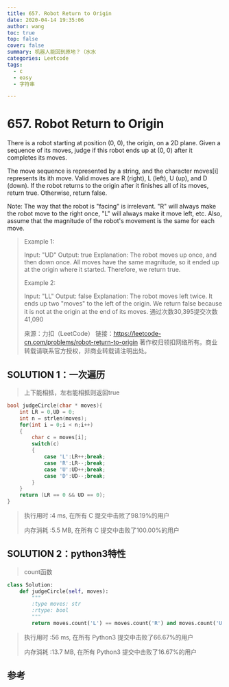 ```yaml
---
title: 657. Robot Return to Origin 
date: 2020-04-14 19:35:06
author: wang
toc: true
top: false
cover: false
summary: 机器人能回到原地？（水水
categories: Leetcode
tags:
  - c
  - easy
  - 字符串

---
```


# 657. Robot Return to Origin

There is a robot starting at position (0, 0), the origin, on a 2D plane. Given a sequence of its moves, judge if this robot ends up at (0, 0) after it completes its moves.

The move sequence is represented by a string, and the character moves[i] represents its ith move. Valid moves are R (right), L (left), U (up), and D (down). If the robot returns to the origin after it finishes all of its moves, return true. Otherwise, return false.

Note: The way that the robot is "facing" is irrelevant. "R" will always make the robot move to the right once, "L" will always make it move left, etc. Also, assume that the magnitude of the robot's movement is the same for each move.



> Example 1:
>
> Input: "UD"
> Output: true 
> Explanation: The robot moves up once, and then down once. All moves have the same magnitude, so it ended up at the origin where it started. Therefore, we return true.
>
>
> Example 2:
>
> Input: "LL"
> Output: false
> Explanation: The robot moves left twice. It ends up two "moves" to the left of the origin. We return false because it is not at the origin at the end of its moves.
> 通过次数30,395提交次数41,090
>
> 来源：力扣（LeetCode）
> 链接：https://leetcode-cn.com/problems/robot-return-to-origin
> 著作权归领扣网络所有。商业转载请联系官方授权，非商业转载请注明出处。

## SOLUTION 1：一次遍历

> 上下能相抵，左右能相抵则返回true

```c
bool judgeCircle(char * moves){
    int LR = 0,UD = 0;
    int n = strlen(moves);
    for(int i = 0;i < n;i++)
    {
        char c = moves[i];
        switch(c)
        {
            case 'L':LR++;break;
            case 'R':LR--;break;
            case 'U':UD++;break;
            case 'D':UD--;break;
        }
    }
    return (LR == 0 && UD == 0);
}
```

> 执行用时 :4 ms, 在所有 C 提交中击败了98.19%的用户
>
> 内存消耗 :5.5 MB, 在所有 C 提交中击败了100.00%的用户

## SOLUTION 2：python3特性

> count函数

```python
class Solution:
    def judgeCircle(self, moves):
        """
        :type moves: str
        :rtype: bool
        """
        return moves.count('L') == moves.count('R') and moves.count('U') == moves.count('D')
```

> 执行用时 :56 ms, 在所有 Python3 提交中击败了66.67%的用户
>
> 内存消耗 :13.7 MB, 在所有 Python3 提交中击败了16.67%的用户

## 参考

